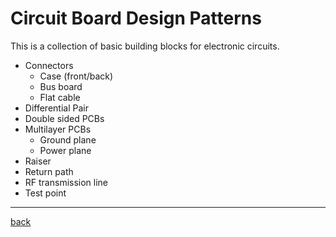 # Circuit Board Design Patterns

This is a collection of basic building blocks for electronic circuits.

- Connectors
  - Case (front/back)
  - Bus board
  - Flat cable
- Differential Pair
- Double sided PCBs
- Multilayer PCBs
  - Ground plane
  - Power plane
- Raiser 
- Return path
- RF transmission line
- Test point

--- 

[back](../README.md)
